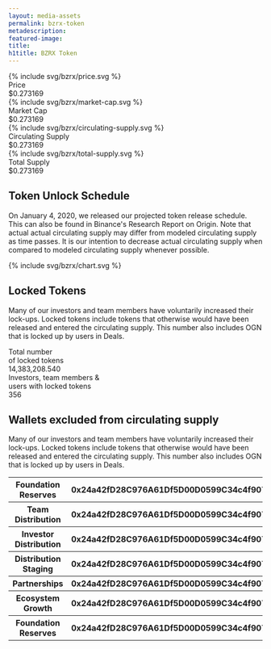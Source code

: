 ```yaml
---
layout: media-assets
permalink: bzrx-token
metadescription: 
featured-image:
title: 
h1title: BZRX Token
---
```


<div class="container container-xl">
    <div class="container-bzrx">
        <div class="item-bzrx">
            <div class="icon">{% include svg/bzrx/price.svg %}</div>
            <div class="title">Price</div>
            <div class="value"><span class="sign">$</span>0.273169</div>
        </div>
        <div class="item-bzrx">
            <div class="icon">{% include svg/bzrx/market-cap.svg %}</div>
            <div class="title">Market Cap</div>
            <div class="value"><span class="sign">$</span>0.273169</div>
        </div>
        <div class="item-bzrx">
            <div class="icon">{% include svg/bzrx/circulating-supply.svg %}</div>
            <div class="title">Circulating Supply</div>
            <div class="value"><span class="sign">$</span>0.273169</div>
        </div>
        <div class="item-bzrx">
            <div class="icon">{% include svg/bzrx/total-supply.svg %}</div>
            <div class="title">Total Supply</div>
            <div class="value"><span class="sign">$</span>0.273169</div>
        </div>
    </div>
</div>

<div class="container container-md content-bzrx">
    <h2>Token Unlock Schedule</h2>
    <p>On January 4, 2020, we released our projected token release schedule. This can also be found in Binance's Research Report on Origin. Note that actual actual circulating supply may differ from modeled circulating supply as time passes. It is our intention to decrease actual circulating supply when compared to modeled circulating supply whenever possible.</p>
    <div class="container-chart">{% include svg/bzrx/chart.svg %}</div>
    <h2>Locked Tokens</h2>
    <p>Many of our investors and team members have voluntarily increased their lock-ups. Locked tokens include tokens that otherwise would have been released and entered the circulating supply. This number also includes OGN that is locked up by users in  Deals.</p>
</div>

<div class="container container-xl">
    <div class="container-locked">
        <div class="container container-md content-bzrx">
            <div class="d-flex f-wrap">    
                <div class="item-locked">
                    <div class="title">Total number <br /> of locked tokens</div>
                    <div class="value">14,383,208.540</div>
                </div>
                <div class="item-locked">
                    <div class="title">Investors, team members & <br /> users with locked tokens</div>
                    <div class="value">356</div>
                </div>
            </div>
        </div>
    </div>
</div>
<div class="container container-md content-bzrx">
    <h2>Wallets excluded from circulating supply</h2>
    <p>Many of our investors and team members have voluntarily increased their lock-ups. Locked tokens include tokens that otherwise would have been released and entered the circulating supply. This number also includes OGN that is locked up by users in  Deals.</p>
</div>

<div class="container container-xl overflow-x-scroll">
    <table class="bzrx-table">
        <tbody>
            <tr class="bzrx-row">
                <th class="title">Foundation Reserves</th>
                <th class="account">0x24a42fD28C976A61Df5D00D0599C34c4f90748c8</th>
                <th class="action"><a href="/">Open</a></th>
            </tr>
            <tr class="bzrx-row">
                <th class="title">Team Distribution</th>
                <th class="account">0x24a42fD28C976A61Df5D00D0599C34c4f90748c8</th>
                <th class="action"><a href="/">Open</a></th>
            </tr>
            <tr class="bzrx-row">
                <th class="title">Investor Distribution</th>
                <th class="account">0x24a42fD28C976A61Df5D00D0599C34c4f90748c8</th>
                <th class="action"><a href="/">Open</a></th>
            </tr>
            <tr class="bzrx-row">
                <th class="title">Distribution Staging</th>
                <th class="account">0x24a42fD28C976A61Df5D00D0599C34c4f90748c8</th>
                <th class="action"><a href="/">Open</a></th>
            </tr>
            <tr class="bzrx-row">
                <th class="title">Partnerships</th>
                <th class="account">0x24a42fD28C976A61Df5D00D0599C34c4f90748c8</th>
                <th class="action"><a href="/">Open</a></th>
            </tr>
            <tr class="bzrx-row">
                <th class="title">Ecosystem Growth</th>
                <th class="account">0x24a42fD28C976A61Df5D00D0599C34c4f90748c8</th>
                <th class="action"><a href="/">Open</a></th>
            </tr>
            <tr class="bzrx-row">
                <th class="title">Foundation Reserves</th>
                <th class="account">0x24a42fD28C976A61Df5D00D0599C34c4f90748c8</th>
                <th class="action"><a href="/">Open</a></th>
            </tr>
        </tbody>
    </table>
</div>